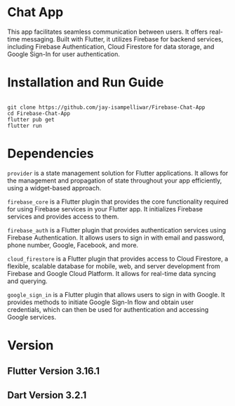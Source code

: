 # Chat App

This app facilitates seamless communication between users. It offers real-time messaging. Built with Flutter, it utilizes Firebase for backend services, including Firebase Authentication, Cloud Firestore for data storage, and Google Sign-In for user authentication.

# Installation and Run Guide
```

git clone https://github.com/jay-isampelliwar/Firebase-Chat-App
cd Firebase-Chat-App
flutter pub get
flutter run

```

# Dependencies
```provider``` is a state management solution for Flutter applications. It allows for the management and propagation of state throughout your app efficiently, using a widget-based approach.

```firebase_core``` is a Flutter plugin that provides the core functionality required for using Firebase services in your Flutter app. It initializes Firebase services and provides access to them.
  
```firebase_auth``` is a Flutter plugin that provides authentication services using Firebase Authentication. It allows users to sign in with email and password, phone number, Google, Facebook, and more.
  
```cloud_firestore``` is a Flutter plugin that provides access to Cloud Firestore, a flexible, scalable database for mobile, web, and server development from Firebase and Google Cloud Platform. It allows for real-time data syncing and querying.
  
```google_sign_in``` is a Flutter plugin that allows users to sign in with Google. It provides methods to initiate Google Sign-In flow and obtain user credentials, which can then be used for authentication and accessing Google services.
  

# Version
## Flutter Version 3.16.1
## Dart Version 3.2.1
